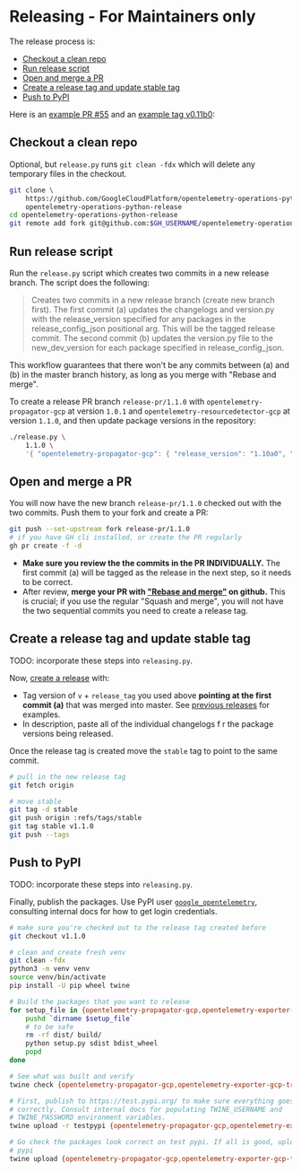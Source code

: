 Releasing - For Maintainers only <!-- omit in toc --> 
================

The release process is:

- [Checkout a clean repo](#checkout-a-clean-repo)
- [Run release script](#run-release-script)
- [Open and merge a PR](#open-and-merge-a-pr)
- [Create a release tag and update stable tag](#create-a-release-tag-and-update-stable-tag)
- [Push to PyPI](#push-to-pypi)

Here is an [example PR
#55](<https://github.com/GoogleCloudPlatform/opentelemetry-operations-python/pull/55>)
and an [example tag
v0.11b0](https://github.com/GoogleCloudPlatform/opentelemetry-operations-python/releases/tag/v0.11b0):

## Checkout a clean repo

Optional, but `release.py` runs `git clean -fdx` which will delete any temporary
files in the checkout.

```bash
git clone \
    https://github.com/GoogleCloudPlatform/opentelemetry-operations-python.git \
    opentelemetry-operations-python-release
cd opentelemetry-operations-python-release
git remote add fork git@github.com:$GH_USERNAME/opentelemetry-operations-python.git
```

## Run release script

Run the `release.py` script which creates two commits in a new release
branch. The script does the following:

> Creates two commits in a new release branch (create new branch first). The
> first commit (a) updates the changelogs and version.py with the
> release_version specified for any packages in the release_config_json
> positional arg. This will be the tagged release commit. The second commit (b)
> updates the version.py file to the new_dev_version for each package specified
> in release_config_json.

This workflow guarantees that there won't be any commits between (a) and (b)
in the master branch history, as long as you merge with "Rebase and merge".

To create a release PR branch `release-pr/1.1.0` with
`opentelemetry-propagator-gcp` at version `1.0.1` and
`opentelemetry-resourcedetector-gcp` at version `1.1.0`, and then update
package versions in the repository:

```bash
./release.py \
    1.1.0 \
    '{ "opentelemetry-propagator-gcp": { "release_version": "1.10a0", "dev_version": "1.1.0dev0" }, "opentelemetry-exporter-gcp-trace": { "release_version": "1.0.0rc1", "dev_version": "1.1.0dev0" }, "opentelemetry-exporter-gcp-monitoring": { "release_version": "1.10a0", "dev_version": "1.1.0dev0" }, "opentelemetry-resourcedetector-gcp": { "release_version": "1.10a0", "dev_version": "1.1.0dev0" } }'
```

## Open and merge a PR

You will now have the new branch `release-pr/1.1.0` checked out with the two
commits. Push them to your fork and create a PR:

```bash
git push --set-upstream fork release-pr/1.1.0
# if you have GH cli installed, or create the PR regularly
gh pr create -f -d
```

- **Make sure you review the the commits in the PR INDIVIDUALLY.** The first
commit (a) will be tagged as the release in the next step, so it needs to be
correct.
- After review, **merge your PR with ["Rebase and
merge"](https://docs.github.com/en/github/collaborating-with-issues-and-pull-requests/about-pull-request-merges#rebase-and-merge-your-pull-request-commits)
on github.** This is crucial; if you use the regular "Squash and merge", you
will not have the two sequential commits you need to create a release tag.

## Create a release tag and update stable tag

TODO: incorporate these steps into `releasing.py`.

Now, [create a
release](https://github.com/GoogleCloudPlatform/opentelemetry-operations-python/releases/new)
with:

- Tag version of `v` + `release_tag` you used above
**pointing at the first commit (a)** that was merged into
master. See [previous
releases](https://github.com/GoogleCloudPlatform/opentelemetry-operations-python/releases/)
for examples.
- In description, paste all of the individual changelogs f r the package
versions being released.

Once the release tag is created move the `stable` tag to point to the same
commit.

```bash
# pull in the new release tag
git fetch origin

# move stable
git tag -d stable
git push origin :refs/tags/stable
git tag stable v1.1.0
git push --tags
```

## Push to PyPI

TODO: incorporate these steps into `releasing.py`.

Finally, publish the packages. Use PyPI user
[`google_opentelemetry`](https://pypi.org/user/google_opentelemetry/),
consulting internal docs for how to get login credentials.

```bash
# make sure you're checked out to the release tag created before
git checkout v1.1.0

# clean and create fresh venv
git clean -fdx
python3 -m venv venv
source venv/bin/activate
pip install -U pip wheel twine

# Build the packages that you want to release
for setup_file in {opentelemetry-propagator-gcp,opentelemetry-exporter-gcp-trace}/setup.py; do
    pushd `dirname $setup_file`
    # to be safe
    rm -rf dist/ build/
    python setup.py sdist bdist_wheel
    popd
done

# See what was built and verify
twine check {opentelemetry-propagator-gcp,opentelemetry-exporter-gcp-trace}/dist/*

# First, publish to https://test.pypi.org/ to make sure everything goes
# correctly. Consult internal docs for populating TWINE_USERNAME and
# TWINE_PASSWORD environment variables.
twine upload -r testpypi {opentelemetry-propagator-gcp,opentelemetry-exporter-gcp-trace}/dist/*

# Go check the packages look correct on test pypi. If all is good, upload to
# pypi
twine upload {opentelemetry-propagator-gcp,opentelemetry-exporter-gcp-trace}/dist/*
```
